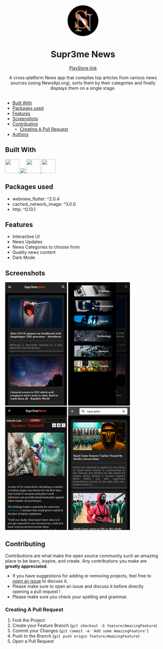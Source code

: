 <br/>
<p align="center">
  <a href="">
    <img style="border-radius: 50%" src="local/imgonline-com-ua-ReplaceColor-NXMYtDUgVzJ-modified.png" alt="Logo" width="100" height="100",style: border-radius=40>
  </a>

  <h1 align="center">Supr3me News</h1>
  <p align="center">
<a href="https://play.google.com/store/apps/details?id=com.news_app.supr3me_news">PlayStore link</a>
  <p align="center">
    A cross-platform News app that compiles top articles from various news sources (using NewsApi.org), sorts them by their categories and finally displays them on a single stage.
    <br/>
    <br/>   
  </p>
</p>

- [Built With](#built-with)
- [Packages used](#packages-used)
- [Features](#features)
- [Screenshots](#screenshots)
- [Contributing](#contributing)
  - [Creating A Pull Request](#creating-a-pull-request)
- [Authors](#authors)


## Built With

<p align="left">
<a href="https://flutter.dev/" target="_blank"><img src="https://img.icons8.com/color/48/000000/flutter.png" width="45" height="45"/> </a> 
<a href="https://git-scm.com/" target="_blank"> <img src="https://img.icons8.com/color/48/000000/git.png"/> </a>  
<a href="https://www.dartpad.dev/?null_safety=true" target="_blank"><img src="https://img.icons8.com/color/48/000000/dart.png" width="45" height="45"/> </a>
<a href="https://github.com/" target="_blank"><img src="https://img.icons8.com/nolan/128/github.png" width="45" height="45"/> </a>
</p>

## Packages used
* webview_flutter: ^2.0.4  
* cached_network_image: ^3.0.0  
* http: ^0.13.1  
  
## Features
* Interactive UI
* News Updates 
* News Categories to choose from
* Quality news content  
* Dark Mode

## Screenshots
<img src="local/1634075669880.jpg" width=200 height=400>      <img src="local/1634075669876.jpg" width=200 height=400> <img src="local/IMG_20211016_123901.jpg" width=200 height=400> <img src="local/1634075669871.jpg" width=200 height=400>

## Contributing

Contributions are what make the open source community such an amazing place to be learn, inspire, and create. Any contributions you make are **greatly appreciated**.
* If you have suggestions for adding or removing projects, feel free to [open an issue](https://github.com/Supr3me-code/Supr3meNews/issues/new) to discuss it.
* Please make sure to open an issue and discuss it before directly opening a pull request !
* Please make sure you check your spelling and grammar.

### Creating A Pull Request

1. Fork the Project
2. Create your Feature Branch (`git checkout -b feature/AmazingFeature`)
3. Commit your Changes (`git commit -m 'Add some AmazingFeature'`)
4. Push to the Branch (`git push origin feature/AmazingFeature`)
5. Open a Pull Request
